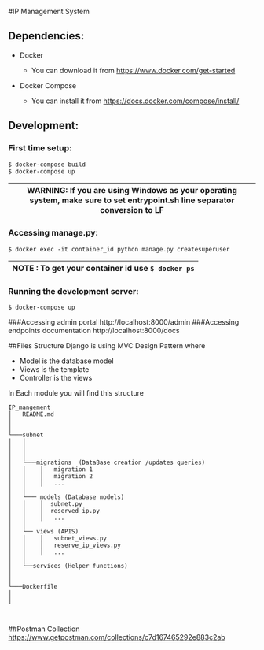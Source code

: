 #IP Management System

## Dependencies:

- Docker
    - You can download it from https://www.docker.com/get-started

- Docker Compose
    - You can install it from https://docs.docker.com/compose/install/


## Development:

### First time setup:

```
$ docker-compose build
$ docker-compose up
```

| WARNING: If you are using Windows as your operating system, make sure to set entrypoint.sh line separator conversion to LF|
| --- |


### Accessing manage.py:
```
$ docker exec -it container_id python manage.py createsuperuser
```

| NOTE : To get your container id use `$ docker ps`  |
| --- |

### Running the development server:

```
$ docker-compose up
```
###Accessing admin portal
  http://localhost:8000/admin
###Accessing endpoints documentation
  http://localhost:8000/docs  
  
##Files Structure
Django is using MVC Design Pattern where 
  - Model is the database model
  - Views is the template
  - Controller is the views

In Each module you will find this structure
```
IP_mangement
│   README.md
│      
│
└───subnet
│   │   
│   │   
│   │
│   └───migrations  (DataBase creation /updates queries)
│   │    │   migration 1
│   │    │   migration 2
│   │    │   ...
│   │
│   └─── models (Database models)
│   │    │  subnet.py
│   │    │  reserved_ip.py
│   │    │   ...
│   │
│   └── views (APIS)
│   │    │   subnet_views.py
│   │    │   reserve_ip_views.py
│   │    │   ...
│   │
│   └──services (Helper functions)
│
│
└───Dockerfile
│
│



```
##Postman Collection
https://www.getpostman.com/collections/c7d167465292e883c2ab